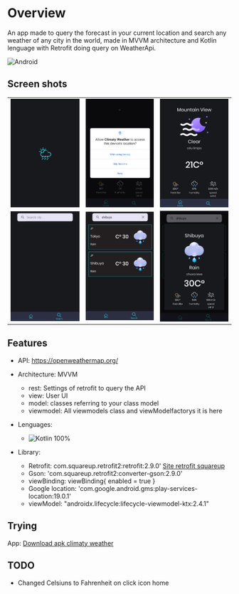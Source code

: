 # Overview
An app made to query the forecast in your current location and search any weather of any city in the world, made in MVVM architecture and Kotlin lenguage with Retrofit doing query on WeatherApi.

![Android](https://img.shields.io/badge/Android-3DDC84?style=for-the-badge&logo=android&logoColor=white)


## Screen shots

| |  | |
|:--:                                                                                                        |                                                                                                     :--: |                                                                                                       :--:|
|![](https://github.com/InsertyEXE/Climaty-Weather/blob/master/Screen%20shot/Screenshot_20220621_020433.png)|![](https://github.com/InsertyEXE/Climaty-Weather/blob/master/Screen%20shot/Screenshot_20220621_020446.png)|![](https://github.com/InsertyEXE/Climaty-Weather/blob/master/Screen%20shot/Screenshot_20220621_020508.png)|
|![](https://github.com/InsertyEXE/Climaty-Weather/blob/master/Screen%20shot/Screenshot_20220621_020523.png)|![](https://github.com/InsertyEXE/Climaty-Weather/blob/master/Screen%20shot/Screenshot_20220621_020612.png)|![](https://github.com/InsertyEXE/Climaty-Weather/blob/master/Screen%20shot/Screenshot_20220621_020600.png)|

## Features
* API: <https://openweathermap.org/>
* Architecture: MVVM
  * rest: Settings of retrofit to query the API 
  * view: User UI 
  * model: classes referring to your class model
  * viewmodel: All viewmodels class and viewModelfactorys it is here
  
* Lenguages:
  * ![Kotlin](https://img.shields.io/badge/kotlin-%230095D5.svg?style=for-the-badge&logo=kotlin&logoColor=white) 100%  

* Library:
  * Retrofit: com.squareup.retrofit2:retrofit:2.9.0' [Site retrofit squareup](<https://square.github.io/retrofit/>)
  * Gson: 'com.squareup.retrofit2:converter-gson:2.9.0' 
  * viewBinding: viewBinding{ enabled = true }
  * Google location: 'com.google.android.gms:play-services-location:19.0.1'
  * viewModel: "androidx.lifecycle:lifecycle-viewmodel-ktx:2.4.1"
 
 ## Trying
 
 App: [Download apk climaty weather](https://github.com/InsertyEXE/Climaty-Weather/raw/master/climaty%20weather.apk)
 
 ## TODO
 
 - Changed Celsiuns to Fahrenheit on click icon home
 
